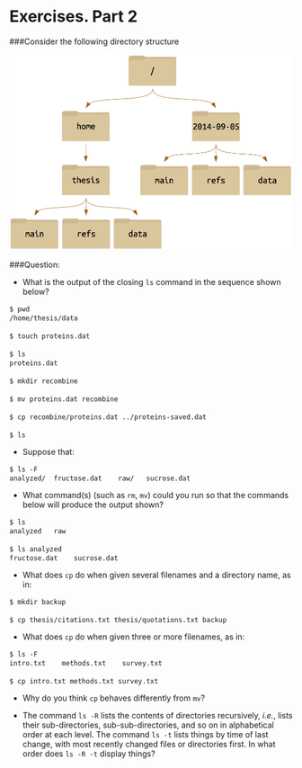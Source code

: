 # Exercises. Part 2

###Consider the following directory structure

![](./img/file-system-exercise.png)

###Question:


- What is the output of the closing `ls` command in the sequence shown below?

```
$ pwd
/home/thesis/data

$ touch proteins.dat

$ ls
proteins.dat
    
$ mkdir recombine

$ mv proteins.dat recombine

$ cp recombine/proteins.dat ../proteins-saved.dat

$ ls
```

-   Suppose that:

```
$ ls -F
analyzed/  fructose.dat    raw/   sucrose.dat
```

    
- What command(s) (such as `rm`, `mv`) could you run so that the commands below will produce the output shown?

```
$ ls
analyzed   raw
    
$ ls analyzed
fructose.dat    sucrose.dat
```

- What does `cp` do when given several filenames and a directory name, as in:

```
$ mkdir backup
    
$ cp thesis/citations.txt thesis/quotations.txt backup
```
    
- What does `cp` do when given three or more filenames, as in:
    
```
$ ls -F    
intro.txt    methods.txt    survey.txt
    
$ cp intro.txt methods.txt survey.txt
```
    
- Why do you think `cp` behaves differently from `mv`?

-   The command `ls -R` lists the contents of directories recursively,
    _i.e._, lists their sub-directories, sub-sub-directories, and so on
    in alphabetical order at each level. The command `ls -t` lists things
    by time of last change, with most recently changed files or
    directories first. In what order does `ls -R -t` display things?


